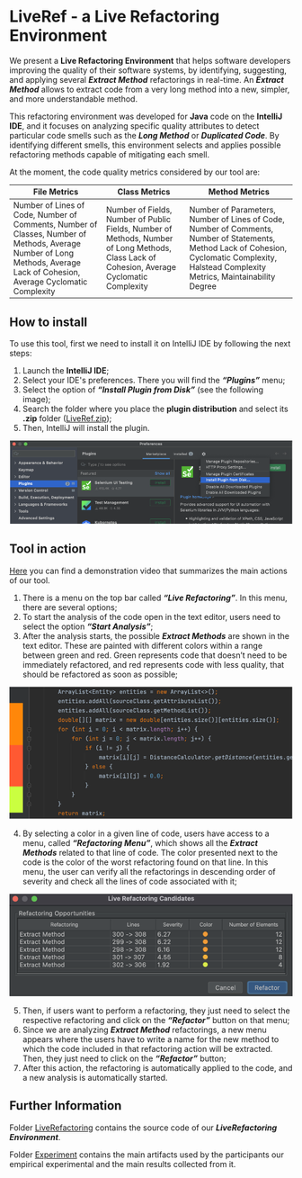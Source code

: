 # LiveRef - a Live Refactoring Environment

We present a **Live Refactoring Environment** that helps software developers improving the quality of their software systems, by identifying, suggesting, and applying several ___Extract Method___ refactorings in real-time. An ***Extract Method*** allows to extract code from a very long method into a new, simpler, and more understandable method.

This refactoring environment was developed for **Java** code on the **IntelliJ IDE**, and it focuses on analyzing specific quality attributes to detect particular code smells such as the ___Long Method___ or ***Duplicated Code***. By identifying different smells, this environment selects and applies possible refactoring methods capable of mitigating each smell.

At the moment, the code quality metrics considered by our tool are:

| File Metrics   |      Class Metrics      |  Method Metrics |
|----------|-------------|------|
| Number of Lines of Code, Number of Comments, Number of Classes, Number of Methods, Average Number of Long Methods, Average Lack of Cohesion, Average Cyclomatic Complexity |  Number of Fields, Number of Public Fields, Number of Methods, Number of Long Methods, Class Lack of Cohesion, Average Cyclomatic Complexity | Number of Parameters, Number of Lines of Code, Number of Comments, Number of Statements, Method Lack of Cohesion, Cyclomatic Complexity, Halstead Complexity Metrics, Maintainability Degree|

 
## How to install

To use this tool, first we need to install it on IntelliJ IDE by following the next steps:

1. Launch the **IntelliJ IDE**;
2. Select your IDE's preferences. There you will find the ***“Plugins”*** menu;
3. Select the option of ___“Install Plugin from Disk”___ (see the following image);
4. Search the folder where you place the **plugin distribution** and select its **.zip** folder ([LiveRef.zip](/LiveRef.zip));
5. Then, IntelliJ will install the plugin. 

<p align="center">
<img src="./LiveRefactoring/images/Install Tool.png"
     alt="how to install the tool" />
 </p>
     

## Tool in action

[Here](https://youtu.be/_jxx21ZiQ0o) you can find a demonstration video that summarizes the main actions of our tool.


1. There is a menu on the top bar called ***“Live Refactoring”***. In this menu, there are several options;
2. To start the analysis of the code open in the text editor, users need to select the option ___“Start Analysis”___;
3. After the analysis starts, the possible ***Extract Methods*** are shown in the text editor. These are painted with different colors within a range between green and red. Green represents code that doesn’t need to be immediately refactored, and red represents code with less quality, that should be refactored as soon as possible;

<p align="center">
<img src="./LiveRefactoring/images/tool1.png"
     alt="tool example" />
 </p>
      
4. By selecting a color in a given line of code, users have access to a menu, called ___“Refactoring Menu”___, which shows all the ***Extract Methods*** related to that line of code. The color presented next to the code is the color of the worst refactoring found on that line. In this menu, the user can verify all the refactorings in descending order of severity and check all the lines of code associated with it;

<p align="center">
<img src="./LiveRefactoring/images/tool2.png"
     alt="refactoring menu" />
 </p>
     
5. Then, if users want to perform a refactoring, they just need to select the respective refactoring and click on the ___“Refactor”___ button on that menu;
6. Since we are analyzing ***Extract Method*** refactorings, a new menu appears where the users have to write a name for the new method to which the code included in that refactoring action will be extracted. Then, they just need to click on the ___“Refactor”___ button;
7. After this action, the refactoring is automatically applied to the code, and a new analysis is automatically started.


## Further Information

Folder [LiveRefactoring](/LiveRefactoring) contains the source code of our ***LiveRefactoring Environment***.

Folder [Experiment](/Experiment) contains the main artifacts used by the participants our empirical experimental and the main results collected from it.
